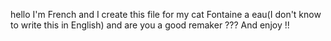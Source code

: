 hello I'm French and I create this file 
for my cat Fontaine a eau(I don't know to write this in English) and are you a good remaker ??? And enjoy !!
